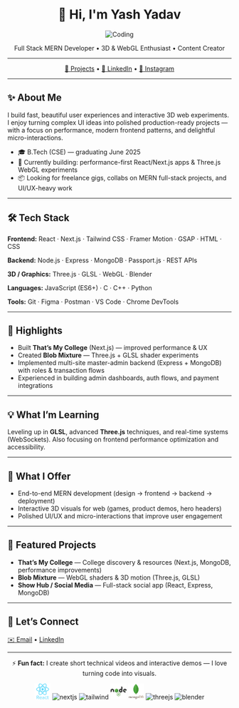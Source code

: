 <h1 align="center">👋 Hi, I'm <strong>Yash Yadav</strong></h1>

<p align="center"><img src="https://cdn.dribbble.com/users/1162077/screenshots/3848914/programmer.gif" alt="Coding" width="360"/></p>

<p align="center">Full Stack MERN Developer • 3D & WebGL Enthusiast • Content Creator</p>

---

<div align="center">
  <!-- Links / CTAs -->
  <a href="https://github.com/yaduwanshiyash?tab=repositories" target="_blank">🔗 Projects</a> •
  <a href="https://www.linkedin.com/in/yash-yaduwanshi-210864279/" target="_blank">💼 LinkedIn</a> •
  <a href="https://www.instagram.com/mr_yash_.yadav" target="_blank">📸 Instagram</a>
</div>

---

## ✨ About Me

I build fast, beautiful user experiences and interactive 3D web experiments. I enjoy turning complex UI ideas into polished production-ready projects — with a focus on performance, modern frontend patterns, and delightful micro-interactions.

* 🎓 B.Tech (CSE) — graduating June 2025
* 🧰 Currently building: performance-first React/Next.js apps & Three.js WebGL experiments
* 📦 Looking for freelance gigs, collabs on MERN full-stack projects, and UI/UX-heavy work

---

## 🛠️ Tech Stack

**Frontend:** React · Next.js · Tailwind CSS · Framer Motion · GSAP · HTML · CSS

**Backend:** Node.js · Express · MongoDB · Passport.js · REST APIs

**3D / Graphics:** Three.js · GLSL · WebGL · Blender

**Languages:** JavaScript (ES6+) · C · C++ · Python

**Tools:** Git · Figma · Postman · VS Code · Chrome DevTools

---

## 🚀 Highlights

* Built **That’s My College** (Next.js) — improved performance & UX
* Created **Blob Mixture** — Three.js + GLSL shader experiments
* Implemented multi-site master-admin backend (Express + MongoDB) with roles & transaction flows
* Experienced in building admin dashboards, auth flows, and payment integrations

---

## 💡 What I’m Learning

Leveling up in **GLSL**, advanced **Three.js** techniques, and real-time systems (WebSockets). Also focusing on frontend performance optimization and accessibility.

---

## 🎯 What I Offer

* End-to-end MERN development (design → frontend → backend → deployment)
* Interactive 3D visuals for web (games, product demos, hero headers)
* Polished UI/UX and micro-interactions that improve user engagement

---

## 📂 Featured Projects

* **That’s My College** — College discovery & resources (Next.js, MongoDB, performance improvements)
* **Blob Mixture** — WebGL shaders & 3D motion (Three.js, GLSL)
* **Show Hub / Social Media** — Full-stack social app (React, Express, MongoDB)


---

## 🤝 Let’s Connect

<p>
  <a href="mailto:yaduwanshiyash11@gmail.com">✉️ Email</a> •
  <a href="https://www.linkedin.com/in/yash-yaduwanshi-210864279/">LinkedIn</a>
</p>

---

<p align="center">⚡ <strong>Fun fact:</strong> I create short technical videos and interactive demos — I love turning code into visuals.</p>

<!-- Compact skills / badges row -->

<p align="center">
  <img src="https://raw.githubusercontent.com/devicons/devicon/master/icons/react/react-original-wordmark.svg" alt="react" width="36" height="36"/>
  <img src="https://cdn.worldvectorlogo.com/logos/nextjs-2.svg" alt="nextjs" width="36" height="36"/>
  <img src="https://www.vectorlogo.zone/logos/tailwindcss/tailwindcss-icon.svg" alt="tailwind" width="36" height="36"/>
  <img src="https://raw.githubusercontent.com/devicons/devicon/master/icons/nodejs/nodejs-original-wordmark.svg" alt="nodejs" width="36" height="36"/>
  <img src="https://raw.githubusercontent.com/devicons/devicon/master/icons/mongodb/mongodb-original-wordmark.svg" alt="mongodb" width="36" height="36"/>
  <img src="https://threejs.org/files/images/logo.svg" alt="threejs" width="36" height="36"/>
  <img src="https://download.blender.org/branding/community/blender_community_badge_white.svg" alt="blender" width="36" height="36"/>
</p>

